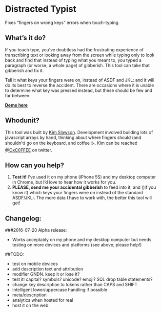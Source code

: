 # Distracted Typist
Fixes “fingers on wrong keys” errors when touch-typing. 

## What’s it do?
If you touch type, you’ve doubtless had the frustrating experience of transcribing text or looking away from the screen while typing only to look back and find that instead of typing what you meant to, you typed a paragraph (or worse, a whole page) of gibberish. This tool can take that gibberish and fix it. 

Tell it what keys your fingers were on, instead of ASDF and JKL: and it will do its best to reverse the accident. There are occasions where it is unable to determine what key was pressed instead, but these should be few and far between.

**[Demo here](http://rawgit.com/kimslawson/distractedtypist/master/index.html)**

## Whodunit?
This tool was built by [Kim Slawson](http://slawson.org/). Development involved building lots of javascript arrays by hand, thinking about where fingers should (and shouldn't) go on the keyboard, and coffee ☕️. Kim can be reached [@OxC0FFEE](http://twitter.com/OxC0FFEE) on twitter.

## How can you help?
1. **Test it!** I've used it on my phone (iPhone 5S) and my desktop computer in Chrome, but I’d love to hear how it works for you.
2. **PLEASE, send me your accidental gibberish** to feed into it, and ()if you know it) which keys your fingers were on instead of the standard ASDF/JKL:. The more data I have to work with, the better this tool will get!

## Changelog:
###2016-07-20 Alpha release:
* Works acceptably on my phone and my desktop computer but needs testing on more devices and platforms (see above; please help!)

##TODO:
* test on mobile devices
* add description text and attribution
* modifier GNDN. keep it or lose it?
* test it! capital? symbols? unicode? emoji? SQL drop table statements?
* change key description to tokens rather than CAPS and SHIFT
* intelligent lower/uppercase handling if possible
* meta/description
* analytics when hosted for real
* host it on the web